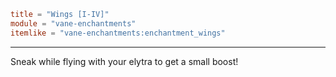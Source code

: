 ```toml
title = "Wings [I-IV]"
module = "vane-enchantments"
itemlike = "vane-enchantments:enchantment_wings"
```
---
Sneak while flying with your elytra to get a small boost!
